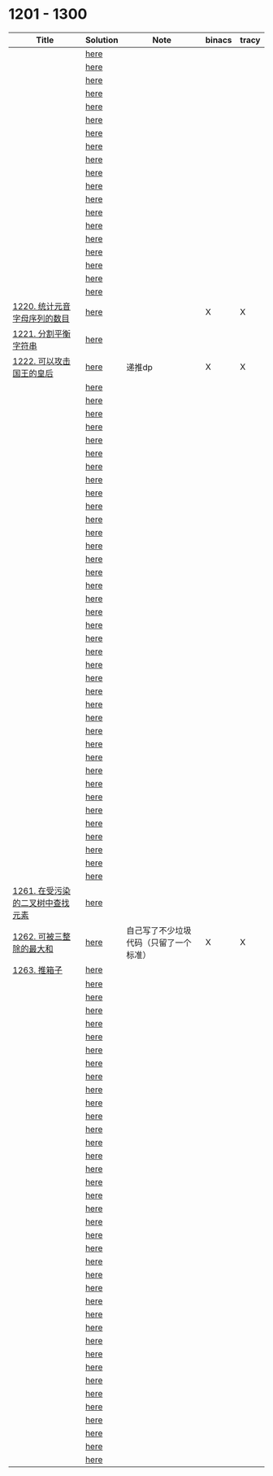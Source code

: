 # 1201 - 1300



| Title                                                        | Solution                 | Note                                   | binacs | tracy |
| ------------------------------------------------------------ | ------------------------ | -------------------------------------- | ------ | ----- |
|                                                              | [here](./1201/README.md) |                                        |        |       |
|                                                              | [here](./1202/README.md) |                                        |        |       |
|                                                              | [here](./1203/README.md) |                                        |        |       |
|                                                              | [here](./1204/README.md) |                                        |        |       |
|                                                              | [here](./1205/README.md) |                                        |        |       |
|                                                              | [here](./1206/README.md) |                                        |        |       |
|                                                              | [here](./1207/README.md) |                                        |        |       |
|                                                              | [here](./1208/README.md) |                                        |        |       |
|                                                              | [here](./1209/README.md) |                                        |        |       |
|                                                              | [here](./1210/README.md) |                                        |        |       |
|                                                              | [here](./1211/README.md) |                                        |        |       |
|                                                              | [here](./1212/README.md) |                                        |        |       |
|                                                              | [here](./1213/README.md) |                                        |        |       |
|                                                              | [here](./1214/README.md) |                                        |        |       |
|                                                              | [here](./1215/README.md) |                                        |        |       |
|                                                              | [here](./1216/README.md) |                                        |        |       |
|                                                              | [here](./1217/README.md) |                                        |        |       |
|                                                              | [here](./1218/README.md) |                                        |        |       |
|                                                              | [here](./1219/README.md) |                                        |        |       |
| [1220. 统计元音字母序列的数目](https://leetcode-cn.com/problems/count-vowels-permutation/) | [here](./1220/README.md) |                                        | X      | X     |
| [1221. 分割平衡字符串](https://leetcode-cn.com/problems/split-a-string-in-balanced-strings/) | [here](./1221/README.md) |                                        |        |       |
| [1222. 可以攻击国王的皇后](https://leetcode-cn.com/problems/queens-that-can-attack-the-king/) | [here](./1222/README.md) | 递推dp                                 | X      | X     |
|                                                              | [here](./1223/README.md) |                                        |        |       |
|                                                              | [here](./1224/README.md) |                                        |        |       |
|                                                              | [here](./1225/README.md) |                                        |        |       |
|                                                              | [here](./1226/README.md) |                                        |        |       |
|                                                              | [here](./1227/README.md) |                                        |        |       |
|                                                              | [here](./1228/README.md) |                                        |        |       |
|                                                              | [here](./1229/README.md) |                                        |        |       |
|                                                              | [here](./1230/README.md) |                                        |        |       |
|                                                              | [here](./1231/README.md) |                                        |        |       |
|                                                              | [here](./1232/README.md) |                                        |        |       |
|                                                              | [here](./1233/README.md) |                                        |        |       |
|                                                              | [here](./1234/README.md) |                                        |        |       |
|                                                              | [here](./1235/README.md) |                                        |        |       |
|                                                              | [here](./1236/README.md) |                                        |        |       |
|                                                              | [here](./1237/README.md) |                                        |        |       |
|                                                              | [here](./1238/README.md) |                                        |        |       |
|                                                              | [here](./1239/README.md) |                                        |        |       |
|                                                              | [here](./1240/README.md) |                                        |        |       |
|                                                              | [here](./1241/README.md) |                                        |        |       |
|                                                              | [here](./1242/README.md) |                                        |        |       |
|                                                              | [here](./1243/README.md) |                                        |        |       |
|                                                              | [here](./1244/README.md) |                                        |        |       |
|                                                              | [here](./1245/README.md) |                                        |        |       |
|                                                              | [here](./1246/README.md) |                                        |        |       |
|                                                              | [here](./1247/README.md) |                                        |        |       |
|                                                              | [here](./1248/README.md) |                                        |        |       |
|                                                              | [here](./1249/README.md) |                                        |        |       |
|                                                              | [here](./1250/README.md) |                                        |        |       |
|                                                              | [here](./1251/README.md) |                                        |        |       |
|                                                              | [here](./1252/README.md) |                                        |        |       |
|                                                              | [here](./1253/README.md) |                                        |        |       |
|                                                              | [here](./1254/README.md) |                                        |        |       |
|                                                              | [here](./1255/README.md) |                                        |        |       |
|                                                              | [here](./1256/README.md) |                                        |        |       |
|                                                              | [here](./1257/README.md) |                                        |        |       |
|                                                              | [here](./1258/README.md) |                                        |        |       |
|                                                              | [here](./1259/README.md) |                                        |        |       |
|                                                              | [here](./1260/README.md) |                                        |        |       |
| [1261. 在受污染的二叉树中查找元素](https://leetcode-cn.com/problems/find-elements-in-a-contaminated-binary-tree/) | [here](./1261/README.md) |                                        |        |       |
| [1262. 可被三整除的最大和](https://leetcode-cn.com/problems/greatest-sum-divisible-by-three/) | [here](./1262/README.md) | 自己写了不少垃圾代码（只留了一个标准） | X      | X     |
| [1263. 推箱子](https://leetcode-cn.com/problems/minimum-moves-to-move-a-box-to-their-target-location/) | [here](./1263/README.md) |                                        |        |       |
|                                                              | [here](./1264/README.md) |                                        |        |       |
|                                                              | [here](./1265/README.md) |                                        |        |       |
|                                                              | [here](./1266/README.md) |                                        |        |       |
|                                                              | [here](./1267/README.md) |                                        |        |       |
|                                                              | [here](./1268/README.md) |                                        |        |       |
|                                                              | [here](./1269/README.md) |                                        |        |       |
|                                                              | [here](./1270/README.md) |                                        |        |       |
|                                                              | [here](./1271/README.md) |                                        |        |       |
|                                                              | [here](./1272/README.md) |                                        |        |       |
|                                                              | [here](./1273/README.md) |                                        |        |       |
|                                                              | [here](./1274/README.md) |                                        |        |       |
|                                                              | [here](./1275/README.md) |                                        |        |       |
|                                                              | [here](./1276/README.md) |                                        |        |       |
|                                                              | [here](./1277/README.md) |                                        |        |       |
|                                                              | [here](./1278/README.md) |                                        |        |       |
|                                                              | [here](./1279/README.md) |                                        |        |       |
|                                                              | [here](./1280/README.md) |                                        |        |       |
|                                                              | [here](./1281/README.md) |                                        |        |       |
|                                                              | [here](./1282/README.md) |                                        |        |       |
|                                                              | [here](./1283/README.md) |                                        |        |       |
|                                                              | [here](./1284/README.md) |                                        |        |       |
|                                                              | [here](./1285/README.md) |                                        |        |       |
|                                                              | [here](./1286/README.md) |                                        |        |       |
|                                                              | [here](./1287/README.md) |                                        |        |       |
|                                                              | [here](./1288/README.md) |                                        |        |       |
|                                                              | [here](./1289/README.md) |                                        |        |       |
|                                                              | [here](./1290/README.md) |                                        |        |       |
|                                                              | [here](./1291/README.md) |                                        |        |       |
|                                                              | [here](./1292/README.md) |                                        |        |       |
|                                                              | [here](./1293/README.md) |                                        |        |       |
|                                                              | [here](./1294/README.md) |                                        |        |       |
|                                                              | [here](./1295/README.md) |                                        |        |       |
|                                                              | [here](./1296/README.md) |                                        |        |       |
|                                                              | [here](./1297/README.md) |                                        |        |       |
|                                                              | [here](./1298/README.md) |                                        |        |       |
|                                                              | [here](./1299/README.md) |                                        |        |       |
|                                                              | [here](./1300/README.md) |                                        |        |       |

